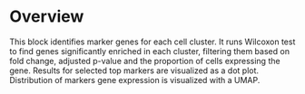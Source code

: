 # Overview

This block identifies marker genes for each cell cluster. It runs Wilcoxon test to find genes significantly enriched in each cluster, filtering them based on fold change, adjusted p-value and the proportion of cells expressing the gene. Results for selected top markers are visualized as a dot plot. Distribution of markers gene expression is visualized with a UMAP.
